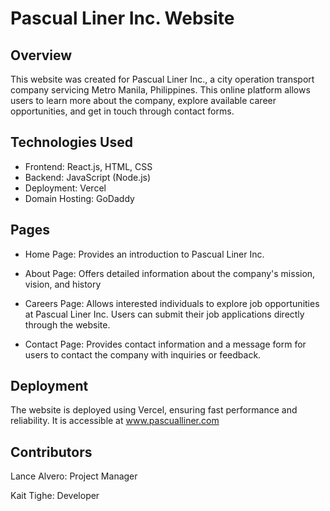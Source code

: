 # Pascual Liner Inc. Website
## Overview
This website was created for Pascual Liner Inc., a city operation transport company servicing Metro Manila, Philippines. This online platform allows users to learn more about the company, explore available career opportunities, and get in touch through contact forms.

## Technologies Used
- Frontend: React.js, HTML, CSS
- Backend:  JavaScript (Node.js)
- Deployment: Vercel
- Domain Hosting: GoDaddy

## Pages
- Home Page: Provides an introduction to Pascual Liner Inc.

- About Page: Offers detailed information about the company's mission, vision, and history

- Careers Page: Allows interested individuals to explore job opportunities at Pascual Liner Inc. Users can submit their job applications directly through the website.

- Contact Page: Provides contact information and a message form for users to contact the company with inquiries or feedback.

## Deployment
The website is deployed using Vercel, ensuring fast performance and reliability. It is accessible at www.pascualliner.com

## Contributors
Lance Alvero: Project Manager

Kait Tighe: Developer

